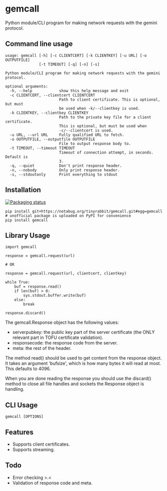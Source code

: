 # gemcall

Python module/CLI program for making network requests with the gemini protocol.

## Command line usage

```
usage: gemcall [-h] [-c CLIENTCERT] [-k CLIENTKEY] [-u URL] [-o OUTPUTFILE]
               [-t TIMEOUT] [-q] [-n] [-s]

Python module/CLI program for making network requests with the gemini
protocol.

optional arguments:
  -h, --help            show this help message and exit
  -c CLIENTCERT, --clientcert CLIENTCERT
                        Path to client certificate. This is optional, but must
                        be used when -k/--clientkey is used.
  -k CLIENTKEY, --clientkey CLIENTKEY
                        Path to the private key file for a client certificate.
                        This is optional, but must be used when
                        -c/--clientcert is used.
  -u URL, --url URL     Fully qualified URL to fetch.
  -o OUTPUTFILE, --outputfile OUTPUTFILE
                        File to output response body to.
  -t TIMEOUT, --timeout TIMEOUT
                        Timeout of connection attempt, in seconds. Default is
                        3.
  -q, --quiet           Don't print response header.
  -n, --nobody          Only print response header.
  -s, --stdoutonly      Print everything to stdout
```

## Installation

[![Packaging status](https://repology.org/badge/vertical-allrepos/python:gemcall.svg)](https://repology.org/project/python:gemcall/versions)

```
pip install git+https://notabug.org/tinyrabbit/gemcall.git#egg=gemcall
# unofficial package is uploaded on PyPI for convenience
pip install gemcall
```

## Library Usage

```
import gemcall

response = gemcall.request(url)

# OR

response = gemcall.request(url, clientcert, clientkey)

while True:
    buf = response.read()
    if len(buf) > 0:
        sys.stdout.buffer.write(buf)
    else:
        break

response.discard()
```

The gemcall.Response object has the following values:
* serverpubkey: the public key part of the server certificate (the ONLY relevant part in TOFU certificate validation).
* responsecode: the response code from the server.
* meta: the rest of the header.

The method read() should be used to get content from the response object. It takes an argument 'bufsize', which is how many bytes it will read at most. This defaults to 4096.

When you are done reading the response you should use the discard() method to close all file handles and sockets the Response object is handling.

## CLI Usage

```
gemcall [OPTIONS]
```

## Features
* Supports client certificates.
* Supports streaming.

## Todo
* Error checking >.<
* Validation of response code and meta.

